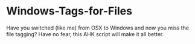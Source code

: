 # Windows-Tags-for-Files
Have you switched (like me) from OSX to Windows and now you miss the file tagging?  Have no fear, this AHK script will make it all better.
